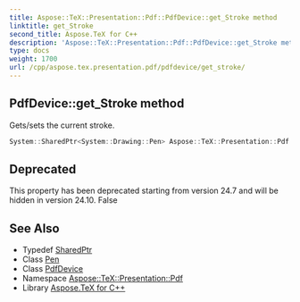```yaml
---
title: Aspose::TeX::Presentation::Pdf::PdfDevice::get_Stroke method
linktitle: get_Stroke
second_title: Aspose.TeX for C++
description: 'Aspose::TeX::Presentation::Pdf::PdfDevice::get_Stroke method. Gets/sets the current stroke in C++.'
type: docs
weight: 1700
url: /cpp/aspose.tex.presentation.pdf/pdfdevice/get_stroke/
---
```

## PdfDevice::get_Stroke method


Gets/sets the current stroke.

```cpp
System::SharedPtr<System::Drawing::Pen> Aspose::TeX::Presentation::Pdf::PdfDevice::get_Stroke() override
```


## Deprecated
This property has been deprecated starting from version 24.7 and will be hidden in version 24.10. False 

## See Also

* Typedef [SharedPtr](../../../system/sharedptr/)
* Class [Pen](../../../system.drawing/pen/)
* Class [PdfDevice](../)
* Namespace [Aspose::TeX::Presentation::Pdf](../../)
* Library [Aspose.TeX for C++](../../../)

